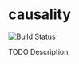 # causality

[![Build Status](https://travis-ci.org/ocramz/causality.png)](https://travis-ci.org/ocramz/causality)

TODO Description.
